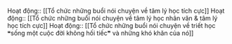 Hoạt động:: [[Tổ chức những buổi nói chuyện về tâm lý học tích cực]]
Hoạt động:: [[Tổ chức những buổi nói chuyện về tâm lý học nhân văn & tâm lý học tích cực]]
Hoạt động:: [[Tổ chức những buổi nói chuyện về triết học ❝sống một cuộc đời không hối tiếc❞ và những khó khăn của nó]]